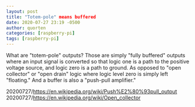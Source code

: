 ```yaml
---
layout: post
title: "Totem-pole" means buffered
date: 2020-07-27 23:19 -0500
author: quorten
categories: [raspberry-pi]
tags: [raspberry-pi]
---
```


What are "totem-pole" outputs?  Those are simply "fully buffered"
outputs where an input signal is converted so that logic one is a path
to the positive voltage source, and logic zero is a path to ground.
As opposed to "open collector" or "open drain" logic where logic level
zero is simply left "floating."  And a buffer is also a "push-pull
amplifier."

20200727/https://en.wikipedia.org/wiki/Push%E2%80%93pull_output  
20200727/https://en.wikipedia.org/wiki/Open_collector
